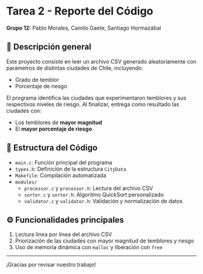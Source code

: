 # Tarea 2 - Reporte del Código

**Grupo 12:** Pablo Morales, Camilo Gaete, Santiago Hormazábal

## 📝 Descripción general

Este proyecto consiste en leer un archivo CSV generado aleatoriamente con parámetros de distintas ciudades de Chile, incluyendo:

- Grado de temblor  
- Porcentaje de riesgo  

El programa identifica las ciudades que experimentaron temblores y sus respectivos niveles de riesgo. Al finalizar, entrega como resultado las ciudades con:

- Los temblores de **mayor magnitud**  
- El **mayor porcentaje de riesgo**  

## 📁 Estructura del Código

- `main.c`: Función principal del programa
- `types.h`: Definición de la estructura `CityData`
- `Makefile`: Compilación automatizada
- `modules/`
  - `processor.c` y `processor.h`: Lectura del archivo CSV
  - `sorter.c` y `sorter.h`: Algoritmo QuickSort personalizado
  - `validator.c` y `validator.h`: Validación y normalización de datos

## ⚙️ Funcionalidades principales

1. Lectura línea por línea del archivo CSV  
2. Priorización de las ciudades con mayor magnitud de temblores y riesgo  
3. Uso de memoria dinámica con `malloc` y liberación con `free`  

---

¡Gracias por revisar nuestro trabajo!
